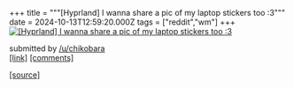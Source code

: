 +++
title = """[Hyprland] I wanna share a pic of my laptop stickers too :3"""
date = 2024-10-13T12:59:20.000Z
tags = ["reddit","wm"]
+++
[![[Hyprland] I wanna share a pic of my laptop stickers too :3](https://b.thumbs.redditmedia.com/OEDWUnw1_vyYK78shXLcGl_gpLQAc3IXwqB_SVH2UwQ.jpg "[Hyprland] I wanna share a pic of my laptop stickers too :3")](https://www.reddit.com/r/unixporn/comments/1g2p3kd/hyprland_i_wanna_share_a_pic_of_my_laptop/)

submitted by [/u/chikobara](https://www.reddit.com/user/chikobara)  
[\[link\]](https://www.reddit.com/gallery/1g2p3kd) [\[comments\]](https://www.reddit.com/r/unixporn/comments/1g2p3kd/hyprland_i_wanna_share_a_pic_of_my_laptop/)

[[source]](https://www.reddit.com/r/unixporn/comments/1g2p3kd/hyprland_i_wanna_share_a_pic_of_my_laptop/)
